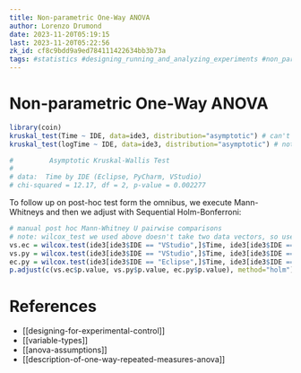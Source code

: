 ```yaml
---
title: Non-parametric One-Way ANOVA
author: Lorenzo Drumond
date: 2023-11-20T05:19:15
last: 2023-11-20T05:22:56
zk_id: cf8c9bdd9a9ed784111422634bb3b73a
tags: #statistics #designing_running_and_analyzing_experiments #non_parametric #assumptions #test #coursera #f_test #experiment #theory #kruskal_wallis #week5 #normality #design #anova #rlang
---
```



# Non-parametric One-Way ANOVA
```R
library(coin)
kruskal_test(Time ~ IDE, data=ide3, distribution="asymptotic") # can't do exact with 3 levels
kruskal_test(logTime ~ IDE, data=ide3, distribution="asymptotic") # note: same result since based on ranks

#         Asymptotic Kruskal-Wallis Test
#
# data:  Time by IDE (Eclipse, PyCharm, VStudio)
# chi-squared = 12.17, df = 2, p-value = 0.002277
```

To follow up on post-hoc test form the omnibus, we execute Mann-Whitneys and then we adjust with Sequential Holm-Bonferroni:
```R
# manual post hoc Mann-Whitney U pairwise comparisons
# note: wilcox_test we used above doesn't take two data vectors, so use wilcox.test
vs.ec = wilcox.test(ide3[ide3$IDE == "VStudio",]$Time, ide3[ide3$IDE == "Eclipse",]$Time, exact=FALSE)
vs.py = wilcox.test(ide3[ide3$IDE == "VStudio",]$Time, ide3[ide3$IDE == "PyCharm",]$Time, exact=FALSE)
ec.py = wilcox.test(ide3[ide3$IDE == "Eclipse",]$Time, ide3[ide3$IDE == "PyCharm",]$Time, exact=FALSE)
p.adjust(c(vs.ec$p.value, vs.py$p.value, ec.py$p.value), method="holm")
```

# References
- [[designing-for-experimental-control]]
- [[variable-types]]
- [[anova-assumptions]]
- [[description-of-one-way-repeated-measures-anova]]
